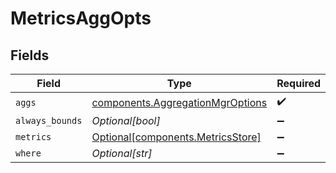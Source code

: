 # MetricsAggOpts


## Fields

| Field                                                                            | Type                                                                             | Required                                                                         | Description                                                                      |
| -------------------------------------------------------------------------------- | -------------------------------------------------------------------------------- | -------------------------------------------------------------------------------- | -------------------------------------------------------------------------------- |
| `aggs`                                                                           | [components.AggregationMgrOptions](../../models/shared/aggregationmgroptions.md) | :heavy_check_mark:                                                               | N/A                                                                              |
| `always_bounds`                                                                  | *Optional[bool]*                                                                 | :heavy_minus_sign:                                                               | N/A                                                                              |
| `metrics`                                                                        | [Optional[components.MetricsStore]](../../models/shared/metricsstore.md)         | :heavy_minus_sign:                                                               | N/A                                                                              |
| `where`                                                                          | *Optional[str]*                                                                  | :heavy_minus_sign:                                                               | N/A                                                                              |